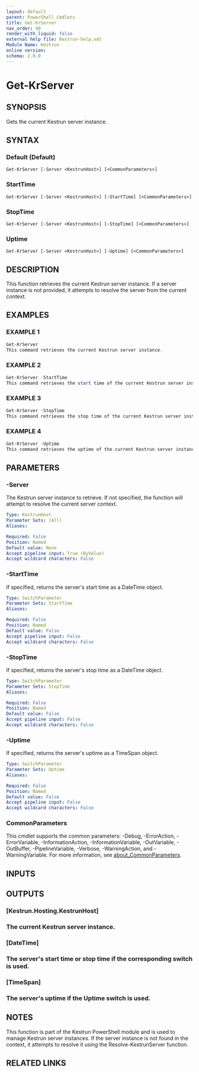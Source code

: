 ```yaml
---
layout: default
parent: PowerShell Cmdlets
title: Get-KrServer
nav_order: 90
render_with_liquid: false
external help file: Kestrun-help.xml
Module Name: Kestrun
online version:
schema: 2.0.0
---
```


# Get-KrServer

## SYNOPSIS
Gets the current Kestrun server instance.

## SYNTAX

### Default (Default)
```
Get-KrServer [-Server <KestrunHost>] [<CommonParameters>]
```

### StartTime
```
Get-KrServer [-Server <KestrunHost>] [-StartTime] [<CommonParameters>]
```

### StopTime
```
Get-KrServer [-Server <KestrunHost>] [-StopTime] [<CommonParameters>]
```

### Uptime
```
Get-KrServer [-Server <KestrunHost>] [-Uptime] [<CommonParameters>]
```

## DESCRIPTION
This function retrieves the current Kestrun server instance.
If a server instance is not provided,
it attempts to resolve the server from the current context.

## EXAMPLES

### EXAMPLE 1
```powershell
Get-KrServer
This command retrieves the current Kestrun server instance.
```

### EXAMPLE 2
```powershell
Get-KrServer -StartTime
This command retrieves the start time of the current Kestrun server instance.
```

### EXAMPLE 3
```powershell
Get-KrServer -StopTime
This command retrieves the stop time of the current Kestrun server instance.
```

### EXAMPLE 4
```powershell
Get-KrServer -Uptime
This command retrieves the uptime of the current Kestrun server instance.
```

## PARAMETERS

### -Server
The Kestrun server instance to retrieve.
If not specified, the function will attempt to resolve the current server context.

```yaml
Type: KestrunHost
Parameter Sets: (All)
Aliases:

Required: False
Position: Named
Default value: None
Accept pipeline input: True (ByValue)
Accept wildcard characters: False
```

### -StartTime
If specified, returns the server's start time as a DateTime object.

```yaml
Type: SwitchParameter
Parameter Sets: StartTime
Aliases:

Required: False
Position: Named
Default value: False
Accept pipeline input: False
Accept wildcard characters: False
```

### -StopTime
If specified, returns the server's stop time as a DateTime object.

```yaml
Type: SwitchParameter
Parameter Sets: StopTime
Aliases:

Required: False
Position: Named
Default value: False
Accept pipeline input: False
Accept wildcard characters: False
```

### -Uptime
If specified, returns the server's uptime as a TimeSpan object.

```yaml
Type: SwitchParameter
Parameter Sets: Uptime
Aliases:

Required: False
Position: Named
Default value: False
Accept pipeline input: False
Accept wildcard characters: False
```

### CommonParameters
This cmdlet supports the common parameters: -Debug, -ErrorAction, -ErrorVariable, -InformationAction, -InformationVariable, -OutVariable, -OutBuffer, -PipelineVariable, -Verbose, -WarningAction, and -WarningVariable. For more information, see [about_CommonParameters](http://go.microsoft.com/fwlink/?LinkID=113216).

## INPUTS

## OUTPUTS

### [Kestrun.Hosting.KestrunHost]
###     The current Kestrun server instance.
### [DateTime]
###     The server's start time or stop time if the corresponding switch is used.
### [TimeSpan]
###     The server's uptime if the Uptime switch is used.
## NOTES
This function is part of the Kestrun PowerShell module and is used to manage Kestrun server instances.
If the server instance is not found in the context, it attempts to resolve it using the Resolve-KestrunServer function.

## RELATED LINKS
